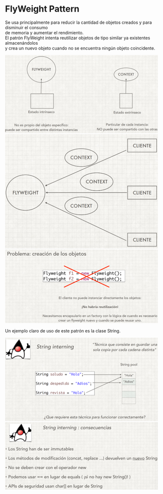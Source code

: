 # FlyWeight Pattern

Se usa principalmente para reducir la cantidad de objetos creados y para disminuir el consumo<br>
de memoria y aumentar el rendimiento.<br>
El patrón FlyWeight intenta reutilizar objetos de tipo similar ya existentes almacenándolos<br>
y crea un nuevo objeto cuando no se encuentra ningún objeto coincidente.

![Graph one](img.png)
![Graph two](img2.png)
![Graph three](img3.png)

Un ejemplo claro de uso de este patrón es la clase String.

![Graph four](img4.png)
![Graph five](img5.png)
